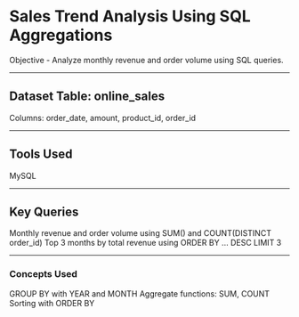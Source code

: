 # Sales Trend Analysis Using SQL Aggregations
  Objective -  Analyze monthly revenue and order volume using SQL queries.
  
---

## Dataset Table: online_sales
   Columns: order_date, amount, product_id, order_id

---

## Tools Used
  MySQL 

---
  
## Key Queries
Monthly revenue and order volume using SUM() and COUNT(DISTINCT order_id)
Top 3 months by total revenue using ORDER BY ... DESC LIMIT 3

---

### Concepts Used
  GROUP BY with YEAR and MONTH
  Aggregate functions: SUM, COUNT
  Sorting with ORDER BY
